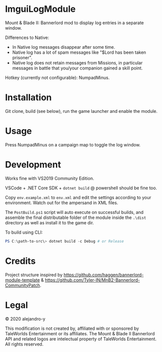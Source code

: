 # ImguiLogModule

Mount & Blade II: Bannerlord mod to display log entries in a separate window.

Differences to Native:

* In Native log messages disappear after some time.
* Native log has a lot of spam messages like "$Lord has been taken prisoner".
* Native log does not retain messages from Missions, in particular messages in battle that you/your companion gained a skill point.

Hotkey (currently not configurable): NumpadMinus.

# Installation

Git clone, build (see below), run the game launcher and enable the module.

# Usage

Press NumpadMinus on a campaign map to toggle the log window.

# Development

Works fine with VS2019 Community Edition.

VSCode + .NET Core SDK + `dotnet build` @ powershell should be fine too.

Copy `env.example.xml` to `env.xml` and edit the settings according to your environment. Watch out for the ampersand in XML files.

The `PostBuild.ps1` script will auto execute on successful builds, and assemble the final distributable folder of the module inside the `.\dist` directory as well as install it to the game dir.

To build using CLI:
```ps1
PS C:\path-to-src\> dotnet build -c Debug # or Release
```

# Credits

Project structure inspired by https://github.com/haggen/bannerlord-module-template & https://github.com/Tyler-IN/MnB2-Bannerlord-CommunityPatch.

# Legal

© 2020 alejandro-y

This modification is not created by, affiliated with or sponsored by TaleWorlds Entertainment or its affiliates. The Mount & Blade II Bannerlord API and related logos are intelectual property of TaleWorlds Entertainment. All rights reserved.
